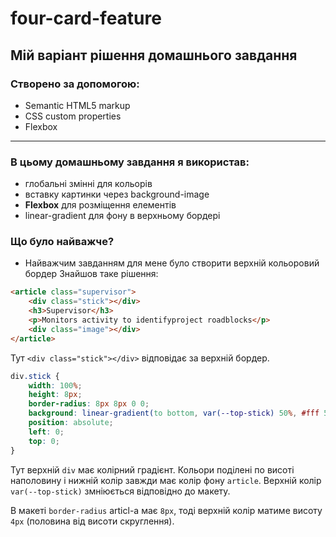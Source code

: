 # four-card-feature

## Мій варіант рішення домашнього завдання

### Створено за допомогою:

-   Semantic HTML5 markup
-   CSS custom properties
-   Flexbox

---

### В цьому домашньому завдання я використав:

-   глобальні змінні для кольорів
-   вставку картинки через background-image
-   **Flexbox** для розміщення елементів
-   linear-gradient для фону в верхньому бордері

### Що було найважче?

-   Найважчим завданням для мене було створити верхній кольоровий бордер
    Знайшов таке рішення:

```html
<article class="supervisor">
    <div class="stick"></div>
    <h3>Supervisor</h3>
    <p>Monitors activity to identifyproject roadblocks</p>
    <div class="image"></div>
</article>
```
Тут `<div class="stick"></div>`  відповідає за верхній бордер.

```css
div.stick {
    width: 100%;
    height: 8px;
    border-radius: 8px 8px 0 0;
    background: linear-gradient(to bottom, var(--top-stick) 50%, #fff 50%);
    position: absolute;
    left: 0;
    top: 0;
}
```

Тут верхній `div` має колірний градієнт. Кольори поділені по висоті наполовину і нижній колір завжди має колір фону `article`. Верхній колір `var(--top-stick)` змніюється відповідно до макету.

В макеті `border-radius` articl-а має `8px`, тоді верхній колір матиме висоту `4px` (половина від висоти скруглення).
